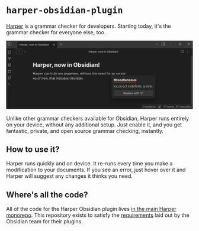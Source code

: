 # `harper-obsidian-plugin`

[Harper](https://github.com/elijah-potter/harper) is a grammar checker for developers.
Starting today, it's the grammar checker for everyone else, too.

![Screenshot of the Harper Plugin at work](./screenshot.webp)

Unlike other grammar checkers available for Obsidian, Harper runs entirely on your device, without any additional setup. Just enable it, and you get fantastic, private, and open source grammar checking, instantly.

## How to use it?

Harper runs quickly and on device.
It re-runs every time you make a modification to your documents.
If you see an error, just hover over it and Harper will suggest any changes it thinks you need.

## Where's all the code?

All of the code for the Harper Obsidian plugin lives [in the main Harper monorepo](https://github.com/elijah-potter/harper/tree/master/packages/obsidian-plugin).
This repository exists to satisfy the [requirements](https://docs.obsidian.md/Plugins/Releasing/Submit+your+plugin) laid out by the Obsidian team for their plugins.
